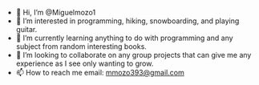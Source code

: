 - 👋 Hi, I’m @Miguelmozo1
- 👀 I’m interested in programming, hiking, snowboarding, and playing guitar.
- 🌱 I’m currently learning anything to do with programming and any subject from random interesting books.
- 💞️ I’m looking to collaborate on any group projects that can give me any experience as I see only wanting to grow.
- 📫 How to reach me email: mmozo393@gmail.com

<!---
Miguelmozo1/Miguelmozo1 is a ✨ special ✨ repository because its `README.md` (this file) appears on your GitHub profile.
You can click the Preview link to take a look at your changes.
--->
